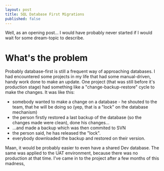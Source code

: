 ```yaml
---
layout: post
title: SQL Database First Migrations
published: false
---
```


Well, as an opening post... I would have probably never started if I would wait for some dream-topic to describe. 

# What's the problem
Probably database-first is still a frequent way of approaching databases. I had encountered some projects in my life that had some manual-driven, handy work done to make an update. One project (that was still before it's production stage) had something like a "change-backup-restore" cycle to make the changes. It was like this:
- somebody wanted to make a change on a database - he shouted to the team, that he will be doing so (yep, that is a "lock" on the database mechanism)
- the person firstly restored a last backup of the database (so the changes made were clean), done his changes...
- ...and made a backup which was then commited to SVN
- the person said, he has released the "lock".
- everybody downloaded the backup and restored on their version.

Maan, it would be probably easier to even have a shared Dev database. The same was applied to the UAT environment, because there was no production at that time. I've came in to the project after a few months of this madness, 
